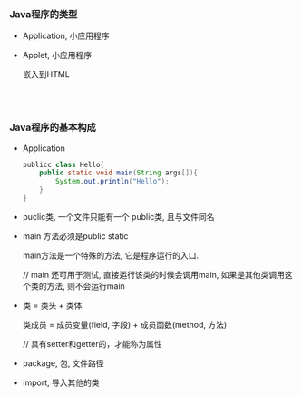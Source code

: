 ###	Java程序的类型

*	Application, 小应用程序

*	Applet, 小应用程序

	嵌入到HTML

<br><br>

###	Java程序的基本构成

*	Application

	```java
	publicc class Hello{
		public static void main(String args[]){
			System.out.println("Hello");
		}
	}
	```

*	puclic类, 一个文件只能有一个 public类, 且与文件同名

*	main 方法必须是public static

	main方法是一个特殊的方法, 它是程序运行的入口.

	// main 还可用于测试, 直接运行该类的时候会调用main, 如果是其他类调用这个类的方法, 则不会运行main

*	类 = 类头 + 类体

	类成员 = 成员变量(field, 字段) + 成员函数(method, 方法)

	// 具有setter和getter的，才能称为属性

*	package, 包, 文件路径

*	import, 导入其他的类

<br><br>
